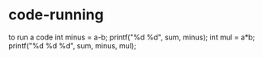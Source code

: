 # code-running
to run a code
int minus = a-b;
printf("%d %d", sum, minus);
int mul = a*b;
printf("%d %d %d", sum, minus, mul);
